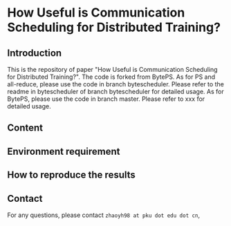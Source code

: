 # How Useful is Communication Scheduling for Distributed Training?

## Introduction
This is the repository of paper "How Useful is Communication Scheduling for Distributed Training?".
The code is forked from BytePS.
As for PS and all-reduce, please use the code in branch bytescheduler. Please refer to the readme in bytescheduler of branch bytescheduler for detailed usage.
As for BytePS, please use the code in branch master. Please refer to xxx for detailed usage.

## Content

## Environment requirement

## How to reproduce the results

## Contact
For any questions, please contact `zhaoyh98 at pku dot edu dot cn`, 
